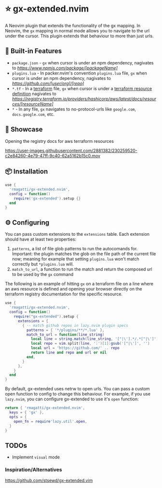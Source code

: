 # ⭐ gx-extended.nvim

A Neovim plugin that extends the functionality of the gx mapping.
In Neovim, the `gx` mapping in normal mode allows you to navigate to the url under the cursor. This plugin extends that behaviour to more than just urls.

## 🎉 Built-in Features
- `package.json` - `gx` when cursor is under an npm dependency, nagivates to _https://www.npmjs.com/package/[packageName]_
- `plugins.lua` - In packer.nvim's convention `plugins.lua` file, `gx` when cursor is under an npm dependency, nagivates to _https://github.com/[user/org]/[repo]_
- `*.tf` - In a [terraform](https://www.terraform.io/) file, `gx` when cursor is under a [terraform resource definition](https://developer.hashicorp.com/terraform/language/resources) nagivates to _https://registry.terraform.io/providers/hashicorp/aws/latest/docs/resources/[resourceName]_
- `*` - In any file, `gx` navigates to no-protocol-urls like `google.com`, `docs.google.com`, etc.

## 🚀 Showcase
Opening the registry docs for aws terraform resources

https://user-images.githubusercontent.com/2881382/230259520-c2e84260-4e79-47ff-9c40-62a5162b15c0.mov

## 📦 Installation

```lua
use {
  'rmagatti/gx-extended.nvim',
  config = function()
    require('gx-extended').setup {}
  end
}
```

## ⚙️  Configuring
You can pass custom extensions to the `extensions` table. Each extension should have at least two properties:
1. `patterns`, a list of file glob patterns to run the autocomands for.
    Important: the plugin matches the glob on the file path of the current file now; meaning for example that setting `plugins.lua` won't match correctly but `*plugins.lua` will.
2. `match_to_url`, a function to run the match and return the composed url to be used by the `gx` command

The following is an example of hitting `gx` on a terraform file on a line where an aws resource is defined and opening your browser directly on the terraform registry documentation for the specific resource.
```lua
use {
  'rmagatti/gx-extended.nvim',
  config = function()
    require("gx-extended").setup {
      extensions = {
        { -- match github repos in lazy.nvim plugin specs 
          patterns = { '*/plugins/**/*.lua' },
          match_to_url = function(line_string)
            local line = string.match(line_string, '["|\'].*/.*["|\']')
            local repo = vim.split(line, ':')[1]:gsub('["|\']', '')
            local url = 'https://github.com/' .. repo
            return line and repo and url or nil
          end,
        }
      },
    }
  end
}
```

By default, gx-extended uses netrw to open urls. You can pass a custom open 
function to config to change this behaviour. For example, if you use 
`lazy.nvim`, you can  configure gx-extended to use it's `open` function:

```lua
return { 'rmagatti/gx-extended.nvim',
  keys = { 'gx' },
  opts = {
    open_fn = require'lazy.util'.open,
  }
}
```

## TODOs
- Implement `visual` mode

### Inspiration/Alternatives
https://github.com/stsewd/gx-extended.vim
